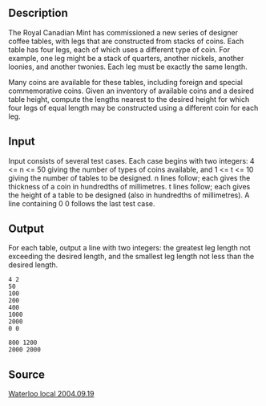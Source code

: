 <h2>Description</h2><p>The Royal Canadian Mint has commissioned a new series of designer coffee tables, with legs that are constructed from stacks of coins. Each table has four legs, each of which uses a different type of coin. For example, one leg might be a stack of quarters, another nickels, another loonies, and another twonies. Each leg must be exactly the same length. 
</p>Many coins are available for these tables, including foreign and special commemorative coins. Given an inventory of available coins and a desired table height, compute the lengths nearest to the desired height for which four legs of equal length may be constructed using a different coin for each leg. 
<h2>Input</h2><p>Input consists of several test cases. Each case begins with two integers: 4 &lt;= n &lt;= 50 giving the number of types of coins available, and 1 &lt;= t &lt;= 10 giving the number of tables to be designed. n lines follow; each gives the thickness of a coin in hundredths of millimetres. t lines follow; each gives the height of a table to be designed (also in hundredths of millimetres). A line containing 0 0 follows the last test case. </p><h2>Output</h2><p>For each table, output a line with two integers: the greatest leg length not exceeding the desired length, and the smallest leg length not less than the desired length. </p><pre><code class="language-input1">4 2
50
100
200
400
1000
2000
0 0
</code></pre><pre><code class="language-output1">800 1200
2000 2000
</code></pre><h2>Source</h2><a href="searchproblem?field=source&amp;key=Waterloo+local+2004.09.19">Waterloo local 2004.09.19</a>